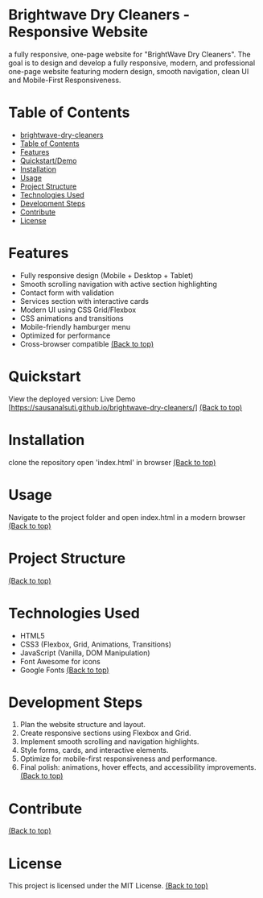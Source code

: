 # Brightwave Dry Cleaners - Responsive Website
 a fully responsive, one-page website for "BrightWave Dry Cleaners".
 The goal is to design and develop a fully responsive, modern, and professional one-page website
 featuring modern design, smooth navigation, clean UI and Mobile-First Responsiveness.

 # Table of Contents
 
- [brightwave-dry-cleaners](#project-title)
- [Table of Contents](#table-of-contents)
- [Features](#features)
- [Quickstart/Demo](#quickstartdemo)
- [Installation](#installation)
- [Usage](#usage)
- [Project Structure](#project-structure)
- [Technologies Used](#technologies-used)
- [Development Steps](#development-steps)
- [Contribute](#contributing)
- [License](#license)

# Features <a name="features"></a>
- Fully responsive design (Mobile + Desktop + Tablet)  
- Smooth scrolling navigation with active section highlighting  
- Contact form with validation  
- Services section with interactive cards  
- Modern UI using CSS Grid/Flexbox
- CSS animations and transitions  
- Mobile-friendly hamburger menu  
- Optimized for performance  
- Cross-browser compatible
[(Back to top)](#table-of-contents)

# Quickstart <a name="quickstartdemo"></a>
View the deployed version: Live Demo [https://sausanalsuti.github.io/brightwave-dry-cleaners/]
[(Back to top)](#table-of-contents)

# Installation <a name="installation"></a>
clone the repository
open 'index.html' in browser
[(Back to top)](#table-of-contents)

# Usage <a name="usage"></a>
Navigate to the project folder and open index.html in a modern browser
[(Back to top)](#table-of-contents)

# Project Structure <a name="project-structure"></a>
[(Back to top)](#table-of-contents)

# Technologies Used <a name="technologies-used"></a>
- HTML5
- CSS3 (Flexbox, Grid, Animations, Transitions)
- JavaScript (Vanilla, DOM Manipulation)
- Font Awesome for icons
- Google Fonts
[(Back to top)](#table-of-contents)

# Development Steps <a name="development-steps"></a>
1. Plan the website structure and layout.
2. Create responsive sections using Flexbox and Grid.
3. Implement smooth scrolling and navigation highlights.
4. Style forms, cards, and interactive elements.
5. Optimize for mobile-first responsiveness and performance.
6. Final polish: animations, hover effects, and accessibility improvements.
[(Back to top)](#table-of-contents)

# Contribute <a name="contributing"></a>
[(Back to top)](#table-of-contents)

# License <a name="license"></a>
This project is licensed under the MIT License.
[(Back to top)](#table-of-contents)